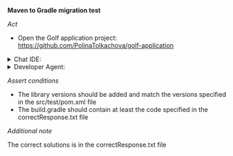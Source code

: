 **Maven to Gradle migration test**

*Act*

- Open the Golf application project:
https://github.com/PolinaTolkachova/golf-application

<details>
<summary>Chat IDE:</summary>

- Go to file src/test/pom.xml
- Highlight the code
- Open the chat AI interface and enter:

> Convert the Maven POM file to a Gradle build file

- Submit the question

</details>

<details>
<summary>Developer Agent:</summary>

- Open the developer agent interface
- Add files to context:
    - src/test/pom.xml
- Enter task description:

> Convert the Maven POM file to a Gradle build file.

- Submit the task description and wait implementation plan is generated
- Go to the implementation plan
- Follow the implementation plan steps and modify source code following the instructions

</details>

*Assert conditions*

- The library versions should be added and match the versions specified in the src/test/pom.xml file
- The build.gradle should contain at least the code specified in the correctResponse.txt file

*Additional note*

The correct solutions is in the correctResponse.txt file